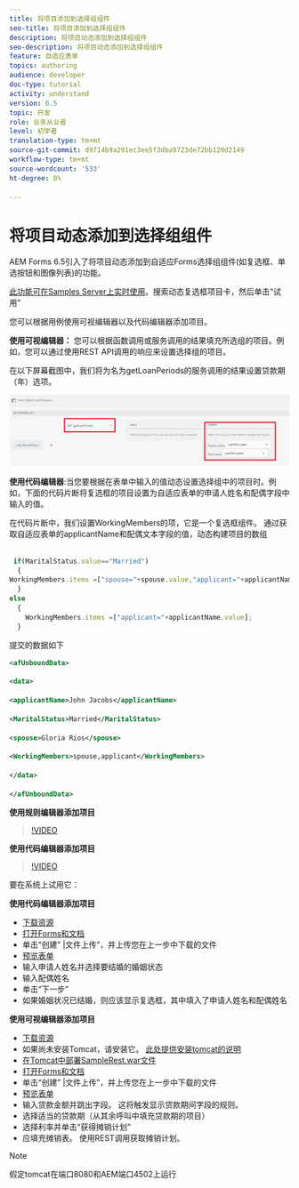 ```yaml
---
title: 将项目添加到选择组组件
seo-title: 将项目添加到选择组组件
description: 将项目动态添加到选择组组件
seo-description: 将项目动态添加到选择组组件
feature: 自适应表单
topics: authoring
audience: developer
doc-type: tutorial
activity: understand
version: 6.5
topic: 开发
role: 业务从业者
level: 初学者
translation-type: tm+mt
source-git-commit: d9714b9a291ec3ee5f3dba9723de72bb120d2149
workflow-type: tm+mt
source-wordcount: '533'
ht-degree: 0%

---
```




# 将项目动态添加到选择组组件

AEM Forms 6.5引入了将项目动态添加到自适应Forms选择组组件(如复选框、单选按钮和图像列表)的功能。

[此功能可在Samples Server上实时使用](https://forms.enablementadobe.com/content/samples/samples.html?query=0)。搜索动态复选框项目卡，然后单击“试用”


您可以根据用例使用可视编辑器以及代码编辑器添加项目。

**使用可视编辑器：** 您可以根据函数调用或服务调用的结果填充所选组的项目。例如，您可以通过使用REST API调用的响应来设置选择组的项目。

在以下屏幕截图中，我们将为名为getLoanPeriods的服务调用的结果设置贷款期（年）选项。

![规则编辑器](assets/ruleeditor.png)

**使用代码编辑器**:当您要根据在表单中输入的值动态设置选择组中的项目时。例如，下面的代码片断将复选框的项目设置为自适应表单的申请人姓名和配偶字段中输入的值。

在代码片断中，我们设置WorkingMembers的项，它是一个复选框组件。 通过获取自适应表单的applicantName和配偶文本字段的值，动态构建项目的数组

```javascript
 
 if(MaritalStatus.value=="Married")
  {
WorkingMembers.items =["spouse="+spouse.value,"applicant="+applicantName.value];
  }
else
  {
    WorkingMembers.items =["applicant="+applicantName.value];
  }
```

提交的数据如下

```xml
<afUnboundData>

<data>

<applicantName>John Jacobs</applicantName>

<MaritalStatus>Married</MaritalStatus>

<spouse>Gloria Rios</spouse>

<WorkingMembers>spouse,applicant</WorkingMembers>

</data>

</afUnboundData>
```

**使用规则编辑器添加项目**

>[!VIDEO](https://video.tv.adobe.com/v/26847?quality=12&learn=on)

**使用代码编辑器添加项目**

>[!VIDEO](https://video.tv.adobe.com/v/26848?quality=12&learn=on)

要在系统上试用它：

**使用代码编辑器添加项目**

* [下载资源](assets/usingthecodeeditor.zip)
* [打开Forms和文档](http://localhost:4502/aem/forms.html/content/dam/formsanddocuments)
* 单击“创建” |文件上传”，并上传您在上一步中下载的文件
* [预览表单](http://localhost:4502/content/dam/formsanddocuments/simpleform/jcr:content?wcmmode=disabled)
* 输入申请人姓名并选择要结婚的婚姻状态
* 输入配偶姓名
* 单击“下一步”
* 如果婚姻状况已结婚，则应该显示复选框，其中填入了申请人姓名和配偶姓名

**使用可视编辑器添加项目**

* [下载资源](assets/usingthevisualeditor.zip)
* 如果尚未安装Tomcat，请安装它。 [此处提供安装tomcat的说明](https://docs.adobe.com/content/help/en/experience-manager-learn/forms/ic-print-channel-tutorial/introduction.html)
* [在Tomcat中部署SampleRest.war文件](https://forms.enablementadobe.com/content/DemoServerBundles/SampleRest.war)
* [打开Forms和文档](http://localhost:4502/aem/forms.html/content/dam/formsanddocuments)
* 单击“创建” |文件上传”，并上传您在上一步中下载的文件
* [预览表单](http://localhost:4502/content/dam/formsanddocuments/amortizationschedule/jcr:content?wcmmode=disabled)
* 输入贷款金额并跳出字段。 这将触发显示贷款期间字段的规则。
* 选择适当的贷款期（从其余呼叫中填充贷款期的项目）
* 选择利率并单击“获得摊销计划”
* 应填充摊销表。 使用REST调用获取摊销计划。

>[!NOTE]
> 假定tomcat在端口8080和AEM端口4502上运行
